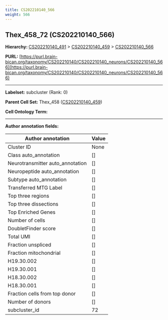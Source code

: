 ```yaml
---
title: CS202210140_566
weight: 566
---
```

## Thex_458_72 (CS202210140_566)
<b>Hierarchy: </b>
[CS202210140_491](../CS202210140_491) >
[CS202210140_459](../CS202210140_459) >
[CS202210140_566](../CS202210140_566)

**PURL:** [https://purl.brain-bican.org/taxonomy/CS202210140/CS202210140_neurons/CS202210140_566](https://purl.brain-bican.org/taxonomy/CS202210140/CS202210140_neurons/CS202210140_566)

---


**Labelset:** subcluster (Rank: 0)

**Parent Cell Set:** Thex_458 ([CS202210140_459](../CS202210140_459))



**Cell Ontology Term:** 

[MARKER GENES.]: #


---

[TRANSFERRED ANNOTATIONS.]: #


[AUTHOR ANNOTATION FIELDS.]: #


**Author annotation fields:**

| Author annotation | Value |
|-------------------|-------|
|Cluster ID|None|
|Class auto_annotation|[]|
|Neurotransmitter auto_annotation|[]|
|Neuropeptide auto_annotation|[]|
|Subtype auto_annotation|[]|
|Transferred MTG Label|[]|
|Top three regions|[]|
|Top three dissections|[]|
|Top Enriched Genes|[]|
|Number of cells|[]|
|DoubletFinder score|[]|
|Total UMI|[]|
|Fraction unspliced|[]|
|Fraction mitochondrial|[]|
|H19.30.002|[]|
|H19.30.001|[]|
|H18.30.002|[]|
|H18.30.001|[]|
|Fraction cells from top donor|[]|
|Number of donors|[]|
|subcluster_id|72|
